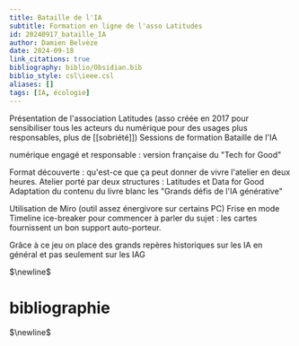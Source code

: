 ```yaml
---
title: Bataille de l'IA
subtitle: Formation en ligne de l'asso Latitudes
id: 20240917_bataille_IA
author: Damien Belvèze
date: 2024-09-18
link_citations: true
bibliography: biblio/Obsidian.bib
biblio_style: csl\ieee.csl
aliases: []
tags: [IA, écologie]
---
```


Présentation de l'association Latitudes (asso créée en 2017 pour sensibiliser tous les acteurs du numérique pour des usages plus responsables, plus de [[sobriété]])
Sessions de formation Bataille de l'IA

numérique engagé et responsable : version française du "Tech for Good"

Format découverte : qu'est-ce que ça peut donner de vivre l'atelier en deux heures. 
Atelier porté par deux structures : Latitudes et Data for Good
Adaptation du contenu du livre blanc les "Grands défis de l'IA générative"

Utilisation de Miro (outil assez énergivore sur certains PC)
Frise en mode Timeline
ice-breaker pour commencer à parler du sujet : les cartes fournissent un bon support auto-porteur. 

Grâce à ce jeu on place des grands repères historiques sur les IA en général et pas seulement sur les IAG






$\newline$
# bibliographie
$\newline$






